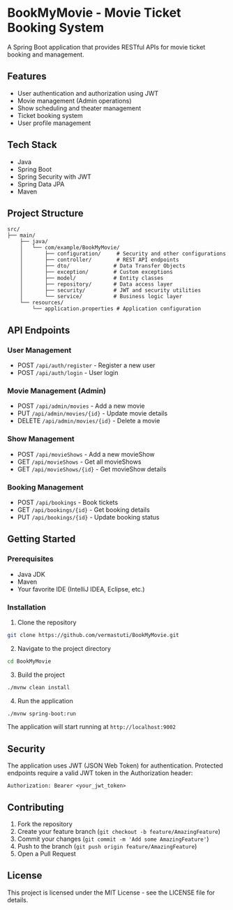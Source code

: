 # BookMyMovie - Movie Ticket Booking System

A Spring Boot application that provides RESTful APIs for movie ticket booking and management.

## Features

- User authentication and authorization using JWT
- Movie management (Admin operations)
- Show scheduling and theater management
- Ticket booking system
- User profile management

## Tech Stack

- Java
- Spring Boot
- Spring Security with JWT
- Spring Data JPA
- Maven

## Project Structure

```
src/
├── main/
    ├── java/
    │   └── com/example/BookMyMovie/
    │       ├── configuration/     # Security and other configurations
    │       ├── controller/        # REST API endpoints
    │       ├── dto/              # Data Transfer Objects
    │       ├── exception/        # Custom exceptions
    │       ├── model/            # Entity classes
    │       ├── repository/       # Data access layer
    │       ├── security/         # JWT and security utilities
    │       └── service/          # Business logic layer
    └── resources/
        └── application.properties # Application configuration
```

## API Endpoints

### User Management
- POST `/api/auth/register` - Register a new user
- POST `/api/auth/login` - User login

### Movie Management (Admin)
- POST `/api/admin/movies` - Add a new movie
- PUT `/api/admin/movies/{id}` - Update movie details
- DELETE `/api/admin/movies/{id}` - Delete a movie

### Show Management
- POST `/api/movieShows` - Add a new movieShow
- GET `/api/movieShows` - Get all movieShows
- GET `/api/movieShows/{id}` - Get movieShow details

### Booking Management
- POST `/api/bookings` - Book tickets
- GET `/api/bookings/{id}` - Get booking details
- PUT `/api/bookings/{id}` - Update booking status

## Getting Started

### Prerequisites
- Java JDK
- Maven
- Your favorite IDE (IntelliJ IDEA, Eclipse, etc.)

### Installation

1. Clone the repository
```bash
git clone https://github.com/vermastuti/BookMyMovie.git
```

2. Navigate to the project directory
```bash
cd BookMyMovie
```

3. Build the project
```bash
./mvnw clean install
```

4. Run the application
```bash
./mvnw spring-boot:run
```

The application will start running at `http://localhost:9002`

## Security

The application uses JWT (JSON Web Token) for authentication. Protected endpoints require a valid JWT token in the Authorization header:
```
Authorization: Bearer <your_jwt_token>
```

## Contributing

1. Fork the repository
2. Create your feature branch (`git checkout -b feature/AmazingFeature`)
3. Commit your changes (`git commit -m 'Add some AmazingFeature'`)
4. Push to the branch (`git push origin feature/AmazingFeature`)
5. Open a Pull Request

## License

This project is licensed under the MIT License - see the LICENSE file for details.

